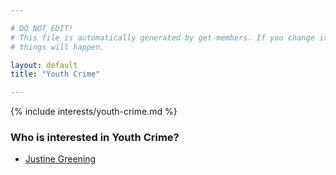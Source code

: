 ```yaml
---

# DO NOT EDIT!
# This file is automatically generated by get-members. If you change it, bad
# things will happen.

layout: default
title: "Youth Crime"

---
```


{% include interests/youth-crime.md %}

### Who is interested in Youth Crime?


* [Justine Greening](/members/justine-greening.html)
